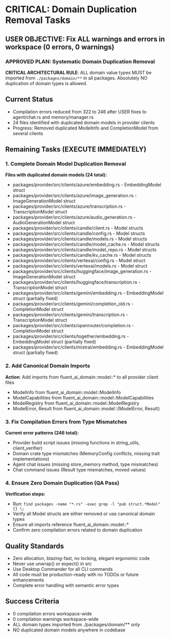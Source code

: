 # CRITICAL: Domain Duplication Removal Tasks

## USER OBJECTIVE: Fix ALL warnings and errors in workspace (0 errors, 0 warnings)

### APPROVED PLAN: Systematic Domain Duplication Removal

**CRITICAL ARCHITECTURAL RULE**: ALL domain value types MUST be imported from `./packages/domain/**` in all packages. Absolutely NO duplication of domain types is allowed.

## Current Status
- Compilation errors reduced from 322 to 246 after USER fixes to agent/chat.rs and memory/manager.rs
- 24 files identified with duplicated domain models in provider clients
- Progress: Removed duplicated ModelInfo and CompletionModel from several clients

## Remaining Tasks (EXECUTE IMMEDIATELY)

### 1. Complete Domain Model Duplication Removal
**Files with duplicated domain models (24 total):**
- packages/provider/src/clients/azure/embedding.rs - EmbeddingModel struct
- packages/provider/src/clients/azure/image_generation.rs - ImageGenerationModel struct  
- packages/provider/src/clients/azure/transcription.rs - TranscriptionModel struct
- packages/provider/src/clients/azure/audio_generation.rs - AudioGenerationModel struct
- packages/provider/src/clients/candle/client.rs - Model structs
- packages/provider/src/clients/candle/config.rs - Model structs
- packages/provider/src/clients/candle/models.rs - Model structs
- packages/provider/src/clients/candle/model_cache.rs - Model structs
- packages/provider/src/clients/candle/model_repo.rs - Model structs
- packages/provider/src/clients/candle/kv_cache.rs - Model structs
- packages/provider/src/clients/vertexai/config.rs - Model struct
- packages/provider/src/clients/vertexai/models.rs - Model struct
- packages/provider/src/clients/huggingface/image_generation.rs - ImageGenerationModel struct
- packages/provider/src/clients/huggingface/transcription.rs - TranscriptionModel struct
- packages/provider/src/clients/gemini/embedding.rs - EmbeddingModel struct (partially fixed)
- packages/provider/src/clients/gemini/completion_old.rs - CompletionModel struct
- packages/provider/src/clients/gemini/transcription.rs - TranscriptionModel struct
- packages/provider/src/clients/openrouter/completion.rs - CompletionModel struct
- packages/provider/src/clients/together/embedding.rs - EmbeddingModel struct (partially fixed)
- packages/provider/src/clients/mistral/embedding.rs - EmbeddingModel struct (partially fixed)

### 2. Add Canonical Domain Imports
**Action**: Add imports from fluent_ai_domain::model::* to all provider client files
- ModelInfo from fluent_ai_domain::model::ModelInfo
- ModelCapabilities from fluent_ai_domain::model::ModelCapabilities
- ModelRegistry from fluent_ai_domain::model::ModelRegistry
- ModelError, Result from fluent_ai_domain::model::{ModelError, Result}

### 3. Fix Compilation Errors from Type Mismatches
**Current error patterns (246 total):**
- Provider build script issues (missing functions in string_utils, client_verifier)
- Domain crate type mismatches (MemoryConfig conflicts, missing trait implementations)
- Agent chat issues (missing store_memory method, type mismatches)
- Chat command issues (Result type mismatches, moved values)

### 4. Ensure Zero Domain Duplication (QA Pass)
**Verification steps:**
- Run: `find packages -name "*.rs" -exec grep -l "pub struct.*Model" {} \;`
- Verify all Model structs are either removed or use canonical domain types
- Ensure all imports reference fluent_ai_domain::model::*
- Confirm zero compilation errors related to domain duplication

## Quality Standards
- Zero allocation, blazing-fast, no locking, elegant ergonomic code
- Never use unwrap() or expect() in src
- Use Desktop Commander for all CLI commands
- All code must be production-ready with no TODOs or future enhancements
- Complete error handling with semantic error types

## Success Criteria
- 0 compilation errors workspace-wide
- 0 compilation warnings workspace-wide  
- ALL domain types imported from ./packages/domain/** only
- NO duplicated domain models anywhere in codebase